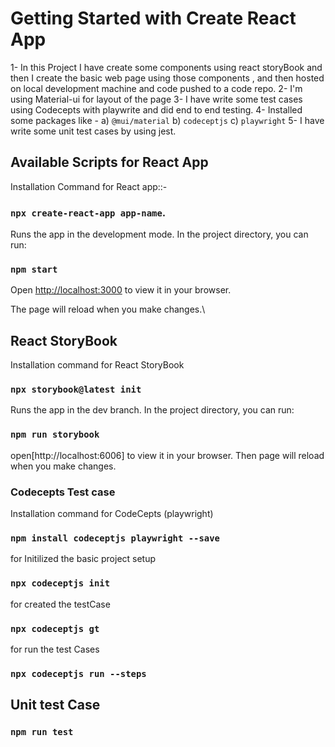 # Getting Started with Create React App

1- In this Project I have create some components using react storyBook and then I create the basic web page using those components , and then hosted on local development machine and code pushed to a code repo.
2- I'm using Material-ui for layout of the page 
3- I have write some test cases using Codecepts with playwrite and did end to end testing.
4- Installed some packages like -
    a) `@mui/material`
    b) `codeceptjs`
    c) `playwright`
5- I have write some unit test cases by using jest.
 
## Available Scripts for React App

Installation Command for React app::-
### `npx create-react-app app-name`.

Runs the app in the development mode.
In the project directory, you can run:

### `npm start` 
Open [http://localhost:3000](http://localhost:3000) to view it in your browser.


The page will reload when you make changes.\

<!-- ### `npm test`

Launches the test runner in the interactive watch mode.\
See the section about [running tests](https://facebook.github.io/create-react-app/docs/running-tests) for more information. -->

## React StoryBook

Installation command for React StoryBook
### `npx storybook@latest init`

Runs the app in the dev branch.
In the project directory, you can run:
### `npm run storybook` 

open[http://localhost:6006] to view it in your browser.
Then page will reload when you make changes.

### Codecepts Test case

Installation command for CodeCepts (playwright)
### `npm install codeceptjs playwright --save`

for Initilized the basic project setup
### `npx codeceptjs init`

for created the testCase 
### `npx codeceptjs gt`

for run the test Cases
### `npx codeceptjs run --steps`

## Unit test Case
### `npm run test`
